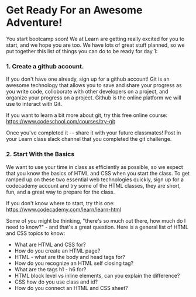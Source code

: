 # Get Ready For an Awesome Adventure!

You start bootcamp soon! We at Learn are getting really excited for you to start, and we hope you are too. We have lots of great stuff planned, so we put together this list of things you can do to be ready for day 1:

### 1. Create a github account.

If you don't have one already, sign up for a github account! Git is an awesome technology that allows you to save and share your progress as you write code, colloborate with other developers on a project, and organize your progress on a project. Github is the online platform we will use to interact with Git. 

If you want to learn a bit more about git, try this free online course: https://www.codeschool.com/courses/try-git

Once you've completed it -- share it with your future classmates! Post in your Learn class slack channel that you completed the git challenge. 


### 2. Start With the Basics

We want to use your time in class as efficiently as possible, so we expect that you know the basics of HTML and CSS when you start the class. To get ramped up on these two essential web technologies quickly, sign up for a codecademy account and try some of the HTML classes, they are short, fun, and a great way to prepare for the class.

If you don't know where to start, try this one: https://www.codecademy.com/learn/learn-html

Some of you might be thinking, "there's so much out there, how much do I need to know?" - and that's a great question. Here is a general list of HTML and CSS topics to know:

- What are HTML and CSS for?
- How do you create an HTML page?
- HTML - what are the body and head tags for?
- How do you recognize an HTML self closing tag? 
- What are the tags h1 - h6 for? 
- HTML block level vs inline elements, can you explain the difference?
- CSS how do you use class and id?
- How do you connect an HTML and CSS sheet?
